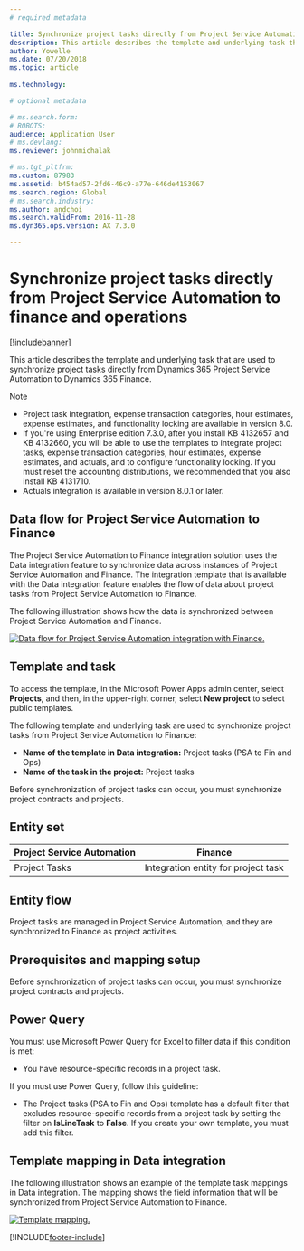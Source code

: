 ```yaml
---
# required metadata

title: Synchronize project tasks directly from Project Service Automation to finance and operations
description: This article describes the template and underlying task that are used to synchronize project tasks directly from Microsoft Dynamics 365 Project Service Automation to Dynamics 365 Finance.
author: Yowelle
ms.date: 07/20/2018
ms.topic: article
 
ms.technology: 

# optional metadata

# ms.search.form: 
# ROBOTS: 
audience: Application User
# ms.devlang: 
ms.reviewer: johnmichalak

# ms.tgt_pltfrm: 
ms.custom: 87983
ms.assetid: b454ad57-2fd6-46c9-a77e-646de4153067
ms.search.region: Global
# ms.search.industry: 
ms.author: andchoi
ms.search.validFrom: 2016-11-28
ms.dyn365.ops.version: AX 7.3.0

---
```


# Synchronize project tasks directly from Project Service Automation to finance and operations

[!include[banner](../includes/banner.md)]

This article describes the template and underlying task that are used to synchronize project tasks directly from Dynamics 365 Project Service Automation to Dynamics 365 Finance.

> [!NOTE]
> - Project task integration, expense transaction categories, hour estimates, expense estimates, and functionality locking are available in version 8.0.
> - If you're using Enterprise edition 7.3.0, after you install KB 4132657 and KB 4132660, you will be able to use the templates to integrate project tasks, expense transaction categories, hour estimates, expense estimates, and actuals, and to configure functionality locking. If you must reset the accounting distributions, we recommended that you also install KB 4131710.
> - Actuals integration is available in version 8.0.1 or later.

## Data flow for Project Service Automation to Finance

The Project Service Automation to Finance integration solution uses the Data integration feature to synchronize data across instances of Project Service Automation and Finance. The integration template that is available with the Data integration feature enables the flow of data about project tasks from Project Service Automation to Finance.

The following illustration shows how the data is synchronized between Project Service Automation and Finance.

[![Data flow for Project Service Automation integration with Finance.](./media/ProjectTasksFlow.png)](./media/ProjectTasksFlow.png)

## Template and task

To access the template, in the Microsoft Power Apps admin center, select **Projects**, and then, in the upper-right corner, select **New project** to select public templates.

The following template and underlying task are used to synchronize project tasks from Project Service Automation to Finance:

- **Name of the template in Data integration:** Project tasks (PSA to Fin and Ops)
- **Name of the task in the project:** Project tasks

Before synchronization of project tasks can occur, you must synchronize project contracts and projects.

## Entity set

| Project Service Automation | Finance                             |
|----------------------------|-------------------------------------|
| Project Tasks              | Integration entity for project task |

## Entity flow

Project tasks are managed in Project Service Automation, and they are synchronized to Finance as project activities.

## Prerequisites and mapping setup

Before synchronization of project tasks can occur, you must synchronize project contracts and projects.

## Power Query

You must use Microsoft Power Query for Excel to filter data if this condition is met:

- You have resource-specific records in a project task.

If you must use Power Query, follow this guideline:

- The Project tasks (PSA to Fin and Ops) template has a default filter that excludes resource-specific records from a project task by setting the filter on **IsLineTask** to **False**. If you create your own template, you must add this filter.

## Template mapping in Data integration

The following illustration shows an example of the template task mappings in Data integration. The mapping shows the field information that will be synchronized from Project Service Automation to Finance.

[![Template mapping.](./media/ProjectTasksMapping.png)](./media/ProjectTasksMapping.png)


[!INCLUDE[footer-include](../includes/footer-banner.md)]